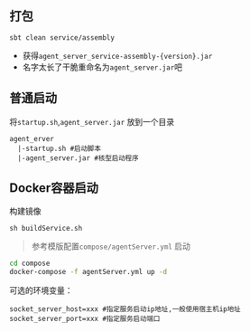 ## 打包
```sbtshell
sbt clean service/assembly
```
- 获得`agent_server_service-assembly-{version}.jar`
- 名字太长了干脆重命名为`agent_server.jar`吧

## 普通启动
将`startup.sh`,`agent_server.jar` 放到一个目录

```sbtshell
agent_erver
  |-startup.sh #启动脚本
  |-agent_server.jar #核型启动程序
```
## Docker容器启动
构建镜像
```
sh buildService.sh
```
> 参考模版配置`compose/agentServer.yml`
启动
```bash
cd compose
docker-compose -f agentServer.yml up -d
```
可选的环境变量：
```sbtshell
socket_server_host=xxx #指定服务启动ip地址,一般使用宿主机ip地址
socket_server_port=xxx #指定服务启动端口
```